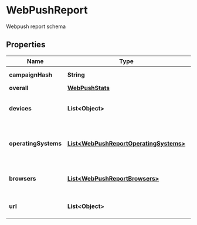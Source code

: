 

# WebPushReport

Webpush report schema
## Properties

Name | Type | Description | Notes
------------ | ------------- | ------------- | -------------
**campaignHash** | **String** |  |  [optional] [readonly]
**overall** | [**WebPushStats**](WebPushStats.md) |  |  [optional]
**devices** | **List&lt;Object&gt;** | Stats of the campaign for each device |  [optional]
**operatingSystems** | [**List&lt;WebPushReportOperatingSystems&gt;**](WebPushReportOperatingSystems.md) | Stats of the campaign for each operating system |  [optional]
**browsers** | [**List&lt;WebPushReportBrowsers&gt;**](WebPushReportBrowsers.md) | Stats of the campaign for each browser |  [optional]
**url** | **List&lt;Object&gt;** | Stats of the campaign for each url |  [optional]



